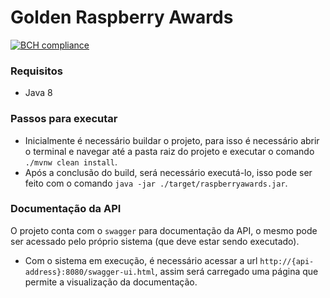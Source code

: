 # Golden Raspberry Awards
[![BCH compliance](https://bettercodehub.com/edge/badge/andreassisbaroni/raspberryawards?branch=master)](https://bettercodehub.com/)

### Requisitos
 - Java 8

### Passos para executar 
 - Inicialmente é necessário buildar o projeto, para isso é necessário abrir o terminal e navegar até a pasta raiz do projeto e executar o comando `./mvnw clean install`.
 - Após a conclusão do build, será necessário executá-lo, isso pode ser feito com o comando `java -jar ./target/raspberryawards.jar`.
 
### Documentação da API
 O projeto conta com o `swagger` para documentação da API, o mesmo pode ser acessado pelo próprio sistema (que deve estar sendo executado).
 - Com o sistema em execução, é necessário acessar a url `http://{api-address}:8080/swagger-ui.html`, assim será carregado uma página que permite a visualização da documentação.